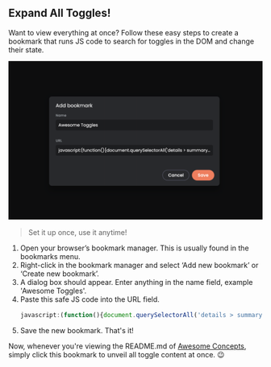 ## Expand All Toggles!

Want to view everything at once? 
Follow these easy steps to create a bookmark that runs JS code to search for toggles in the DOM and change their state.

![Awesome Toggles](../assets/images/toggle.png)

> Set it up once, use it anytime!

1. Open your browser’s bookmark manager. This is usually found in the bookmarks menu.
2. Right-click in the bookmark manager and select ‘Add new bookmark’ or ‘Create new bookmark’.
3. A dialog box should appear. Enter anything in the name field, example 'Awesome Toggles'.
4. Paste this safe JS code into the URL field.
    ```javascript
    javascript:(function(){document.querySelectorAll('details > summary > strong').forEach(strong => { if (strong.textContent.trim().length > 0) { strong.closest('details').open = true; }});})();
    ```
5. Save the new bookmark. That's it!

Now, whenever you're viewing the README.md of [Awesome Concepts](https://github.com/Mahmoudz/awesome-concepts), simply click this bookmark to unveil all toggle content at once. 😉